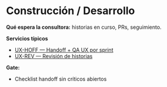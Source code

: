 # Construcción / Desarrollo

**Qué espera la consultora:** historias en curso, PRs, seguimiento.

**Servicios típicos**
- [UX-HOFF — Handoff + QA UX por sprint](../servicios/ux-hoff.md)
- [UX-REV — Revisión de historias](../servicios/ux-rev.md)

**Gate:**
- Checklist handoff sin críticos abiertos
